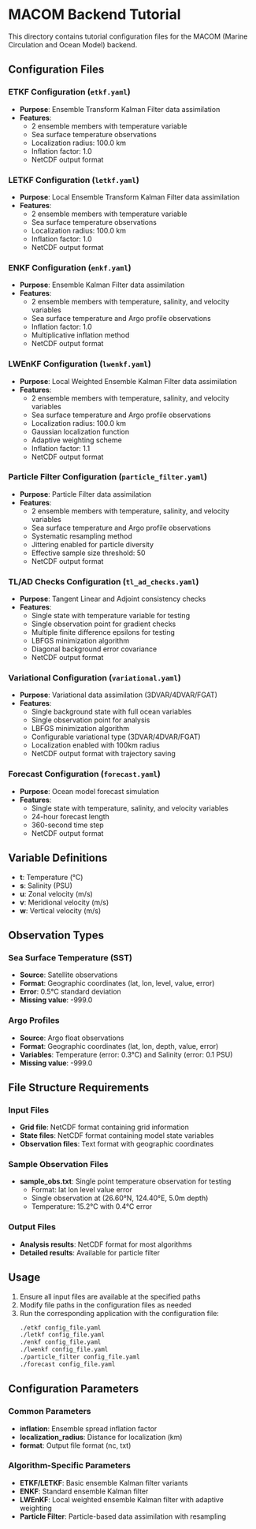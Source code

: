 # MACOM Backend Tutorial

This directory contains tutorial configuration files for the MACOM (Marine Circulation and Ocean Model) backend.

## Configuration Files

### ETKF Configuration (`etkf.yaml`)
- **Purpose**: Ensemble Transform Kalman Filter data assimilation
- **Features**:
  - 2 ensemble members with temperature variable
  - Sea surface temperature observations
  - Localization radius: 100.0 km
  - Inflation factor: 1.0
  - NetCDF output format

### LETKF Configuration (`letkf.yaml`)
- **Purpose**: Local Ensemble Transform Kalman Filter data assimilation
- **Features**:
  - 2 ensemble members with temperature variable
  - Sea surface temperature observations
  - Localization radius: 100.0 km
  - Inflation factor: 1.0
  - NetCDF output format

### ENKF Configuration (`enkf.yaml`)
- **Purpose**: Ensemble Kalman Filter data assimilation
- **Features**:
  - 2 ensemble members with temperature, salinity, and velocity variables
  - Sea surface temperature and Argo profile observations
  - Inflation factor: 1.0
  - Multiplicative inflation method
  - NetCDF output format

### LWEnKF Configuration (`lwenkf.yaml`)
- **Purpose**: Local Weighted Ensemble Kalman Filter data assimilation
- **Features**:
  - 2 ensemble members with temperature, salinity, and velocity variables
  - Sea surface temperature and Argo profile observations
  - Localization radius: 100.0 km
  - Gaussian localization function
  - Adaptive weighting scheme
  - Inflation factor: 1.1
  - NetCDF output format

### Particle Filter Configuration (`particle_filter.yaml`)
- **Purpose**: Particle Filter data assimilation
- **Features**:
  - 2 ensemble members with temperature, salinity, and velocity variables
  - Sea surface temperature and Argo profile observations
  - Systematic resampling method
  - Jittering enabled for particle diversity
  - Effective sample size threshold: 50
  - NetCDF output format

### TL/AD Checks Configuration (`tl_ad_checks.yaml`)
- **Purpose**: Tangent Linear and Adjoint consistency checks
- **Features**:
  - Single state with temperature variable for testing
  - Single observation point for gradient checks
  - Multiple finite difference epsilons for testing
  - LBFGS minimization algorithm
  - Diagonal background error covariance
  - NetCDF output format

### Variational Configuration (`variational.yaml`)
- **Purpose**: Variational data assimilation (3DVAR/4DVAR/FGAT)
- **Features**:
  - Single background state with full ocean variables
  - Single observation point for analysis
  - LBFGS minimization algorithm
  - Configurable variational type (3DVAR/4DVAR/FGAT)
  - Localization enabled with 100km radius
  - NetCDF output format with trajectory saving

### Forecast Configuration (`forecast.yaml`)
- **Purpose**: Ocean model forecast simulation
- **Features**:
  - Single state with temperature, salinity, and velocity variables
  - 24-hour forecast length
  - 360-second time step
  - NetCDF output format

## Variable Definitions

- **t**: Temperature (°C)
- **s**: Salinity (PSU)
- **u**: Zonal velocity (m/s)
- **v**: Meridional velocity (m/s)
- **w**: Vertical velocity (m/s)

## Observation Types

### Sea Surface Temperature (SST)
- **Source**: Satellite observations
- **Format**: Geographic coordinates (lat, lon, level, value, error)
- **Error**: 0.5°C standard deviation
- **Missing value**: -999.0

### Argo Profiles
- **Source**: Argo float observations
- **Format**: Geographic coordinates (lat, lon, depth, value, error)
- **Variables**: Temperature (error: 0.3°C) and Salinity (error: 0.1 PSU)
- **Missing value**: -999.0

## File Structure Requirements

### Input Files
- **Grid file**: NetCDF format containing grid information
- **State files**: NetCDF format containing model state variables
- **Observation files**: Text format with geographic coordinates

### Sample Observation Files
- **sample_obs.txt**: Single point temperature observation for testing
  - Format: lat lon level value error
  - Single observation at (26.60°N, 124.40°E, 5.0m depth)
  - Temperature: 15.2°C with 0.4°C error

### Output Files
- **Analysis results**: NetCDF format for most algorithms
- **Detailed results**: Available for particle filter

## Usage

1. Ensure all input files are available at the specified paths
2. Modify file paths in the configuration files as needed
3. Run the corresponding application with the configuration file:
   ```bash
   ./etkf config_file.yaml
   ./letkf config_file.yaml
   ./enkf config_file.yaml
   ./lwenkf config_file.yaml
   ./particle_filter config_file.yaml
   ./forecast config_file.yaml
   ```

## Configuration Parameters

### Common Parameters
- **inflation**: Ensemble spread inflation factor
- **localization_radius**: Distance for localization (km)
- **format**: Output file format (nc, txt)

### Algorithm-Specific Parameters
- **ETKF/LETKF**: Basic ensemble Kalman filter variants
- **ENKF**: Standard ensemble Kalman filter
- **LWEnKF**: Local weighted ensemble Kalman filter with adaptive weighting
- **Particle Filter**: Particle-based data assimilation with resampling 